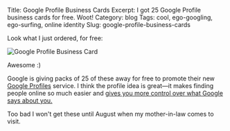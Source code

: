 Title: Google Profile Business Cards
Excerpt: I got 25 Google Profile business cards for free. Woot!
Category: blog
Tags: cool, ego-googling, ego-surfing, online identity
Slug: google-profile-business-cards


Look what I just ordered, for free:

![Google Profile Business Card](http://www.andrewheiss.com/images/2009/05/google-profile-business-card.png "Google Profile Business Card")

Awesome :)

Google is giving packs of 25 of these away for free to promote their new [Google Profiles](http://www.google.com/profiles/andrewheiss "Andrew Heiss - Google Profile") service. I think the profile idea is great—it makes finding people online so much easier and [gives you more control over what Google says about you.](http://lifehacker.com/5221323/google-profiles-give-you-control-over-what-google-says-about-you "Lifehacker - Google Profiles Give You Control Over What Google Says About You - Google Profiles")

Too bad I won't get these until August when my mother-in-law comes to visit.
